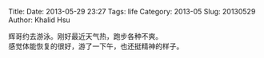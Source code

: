 Title: 
Date: 2013-05-29 23:27
Tags: life
Category: 2013-05
Slug:  20130529 
Author: Khalid Hsu

辉哥约去游泳。刚好最近天气热，跑步各种不爽。  
感觉体能恢复的很好，游了一下午，也还挺精神的样子。  



